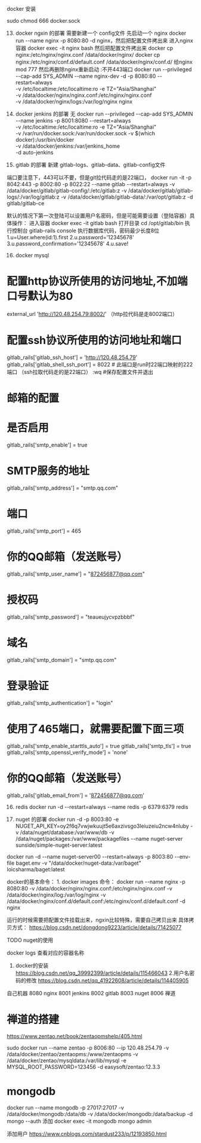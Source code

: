 
docker 安装

sudo chmod 666 docker.sock

13. docker ngxin 的部署
需要新建一个 config文件
先启动一个              nginx  docker run --name nginx -p 8080:80 -d nginx，然后把配置文件拷出来
进入nginx 容器          docker exec -it nginx bash
然后把配置文件拷出来     docker cp nginx:/etc/nginx/nginx.conf /data/docker/nginx/   docker cp nginx:/etc/nginx/conf.d/default.conf /data/docker/nginx/conf.d/
给nginx mod 777
然后再删除nginx重新启动
:不开443端口
docker run --privileged --cap-add SYS_ADMIN --name nginx-dev -d -p 8080:80 --restart=always\
           -v /etc/localtime:/etc/localtime:ro -e TZ="Asia/Shanghai"\
           -v /data/docker/nginx/nginx.conf:/etc/nginx/nginx.conf\
           -v /data/docker/nginx/logs:/var/log/nginx nginx

14. docker jenkins 的部署
无
docker run  --privileged --cap-add SYS_ADMIN --name jenkins -p 8001:8080 --restart=always \
    -v /etc/localtime:/etc/localtime:ro -e TZ="Asia/Shanghai"\
    -v /var/run/docker.sock:/var/run/docker.sock -v $(which docker):/usr/bin/docker \
    -v /data/docker/jenkins:/var/jenkins_home \
    -d auto-jenkins

15.  gitlab 的部署
新建 gitlab-logs、gitlab-data、gitlab-config文件

端口要注意下，443可以不要，但是git拉代码走的是22端口，
docker run -it -p 8042:443 -p 8002:80 -p 8022:22  --name gitlab --restart=always -v /data/docker/gitlab/gitlab-config/:/etc/gitlab:z -v /data/docker/gitlab/gitlab-logs/:/var/log/gitlab:z -v /data/docker/gitlab/gitlab-data/:/var/opt/gitlab:z -d gitlab/gitlab-ce

默认的情况下第一次登陆可以设置用户名密码，但是可能需要设置（登陆容器）具体操作：
进入容器 docker exec -it gitlab bash
打开目录 cd /opt/gitlab/bin
执行控制台 gitlab-rails console
执行数据库代码，密码最少长度8位
1.u=User.where(id:1).first
2.u.password='12345678'
3.u.password_confirmation='12345678' 
4.u.save!

16. docker mysql

# 配置http协议所使用的访问地址,不加端口号默认为80
external_url 'http://120.48.254.79:8002/' （http拉代码是走8002端口）
# 配置ssh协议所使用的访问地址和端口
gitlab_rails['gitlab_ssh_host'] = 'http://120.48.254.79'
gitlab_rails['gitlab_shell_ssh_port'] = 8022 # 此端口是run时22端口映射的222端口  （ssh拉取代码走的是22端口）
:wq #保存配置文件并退出

# 邮箱的配置
# 是否启用
gitlab_rails['smtp_enable'] = true
# SMTP服务的地址
gitlab_rails['smtp_address'] = "smtp.qq.com"
# 端口
gitlab_rails['smtp_port'] = 465
# 你的QQ邮箱（发送账号）
gitlab_rails['smtp_user_name'] = "872456877@qq.com"
# 授权码
gitlab_rails['smtp_password'] = "teaueujycvpzbbbf"
# 域名
gitlab_rails['smtp_domain'] = "smtp.qq.com"
# 登录验证
gitlab_rails['smtp_authentication'] = "login"

# 使用了465端口，就需要配置下面三项
gitlab_rails['smtp_enable_starttls_auto'] = true
gitlab_rails['smtp_tls'] = true
gitlab_rails['smtp_openssl_verify_mode'] = 'none'

# 你的QQ邮箱（发送账号）
gitlab_rails['gitlab_email_from'] = '872456877@qq.com'

16. redis
docker run -d --restart=always --name redis -p 6379:6379 redis


17. nuget 的部署
docker run -d -p 8003:80 -e NUGET_API_KEY=oy2f6q7vwjwkuujt5e6axzivsgo3leiuzeiu2ncw4nluby -v /data/nuget/database:/var/www/db -v /data/nuget/packages:/var/www/packagefiles --name nuget-server sunside/simple-nuget-server:latest


docker run -d --name nuget-server00 --restart=always -p 8003:80 --env-file baget.env -v "/data/docker/nuget-data:/var/baget" loicsharma/baget:latest



docker的基本命令：
1. 
docker images 
命令：
docker run --name nginx -p 8080:80 -v /data/docker/nginx/nginx.conf:/etc/nginx/nginx.conf -v /data/docker/nginx/log:/var/log/nginx -v /data/docker/nginx/conf.d/default.conf:/etc/nginx/conf.d/default.conf -d nginx

运行的时候需要把配置文件挂载出来，ngxin比较特殊，需要自己拷贝出来
具体拷贝方式： https://blog.csdn.net/dongdong9223/article/details/71425077



TODO
nuget的使用

docker logs  查看对应的容器名称



1. docker的安装
https://blog.csdn.net/qq_39992399/article/details/115466043
2.用户名密码的修改
https://blog.csdn.net/qq_41922608/article/details/114405905


自己机器
8080 nginx
8001 jenkins
8002 gitlab
8003 nuget
8006 禅道



# 禅道的搭建
https://www.zentao.net/book/zentaopmshelp/405.html

sudo docker run --name zentao -p 8006:80 --ip 120.48.254.79 -v /data/docker/zentao/zentaopms:/www/zentaopms -v /data/docker/zentao/mysqldata:/var/lib/mysql -e MYSQL_ROOT_PASSWORD=123456 -d easysoft/zentao:12.3.3



# mongodb

docker run --name mongodb -p 27017:27017 -v /data/docker/mongodb:/data/db -v /data/docker/mongodb:/data/backup -d mongo --auth
添加 docker exec -it mongodb mongo admin

添加用户
https://www.cnblogs.com/stardust233/p/12193850.html